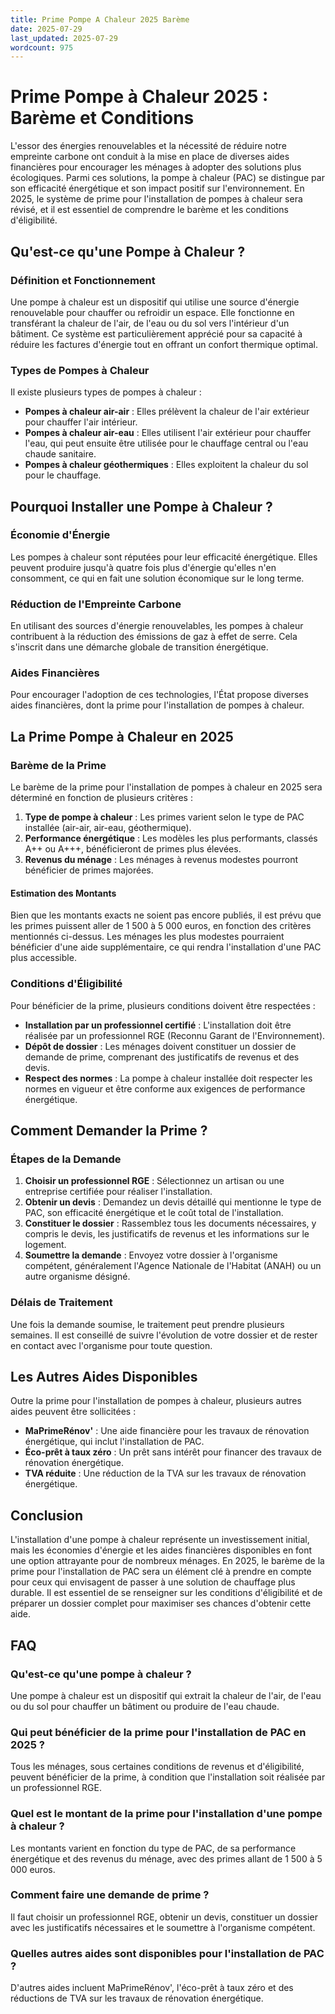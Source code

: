 ```yaml
---
title: Prime Pompe A Chaleur 2025 Barème
date: 2025-07-29
last_updated: 2025-07-29
wordcount: 975
---
```


# Prime Pompe à Chaleur 2025 : Barème et Conditions

L'essor des énergies renouvelables et la nécessité de réduire notre empreinte carbone ont conduit à la mise en place de diverses aides financières pour encourager les ménages à adopter des solutions plus écologiques. Parmi ces solutions, la pompe à chaleur (PAC) se distingue par son efficacité énergétique et son impact positif sur l'environnement. En 2025, le système de prime pour l'installation de pompes à chaleur sera révisé, et il est essentiel de comprendre le barème et les conditions d'éligibilité.

## Qu'est-ce qu'une Pompe à Chaleur ?

### Définition et Fonctionnement

Une pompe à chaleur est un dispositif qui utilise une source d'énergie renouvelable pour chauffer ou refroidir un espace. Elle fonctionne en transférant la chaleur de l'air, de l'eau ou du sol vers l'intérieur d'un bâtiment. Ce système est particulièrement apprécié pour sa capacité à réduire les factures d'énergie tout en offrant un confort thermique optimal.

### Types de Pompes à Chaleur

Il existe plusieurs types de pompes à chaleur :

- **Pompes à chaleur air-air** : Elles prélèvent la chaleur de l'air extérieur pour chauffer l'air intérieur.
- **Pompes à chaleur air-eau** : Elles utilisent l'air extérieur pour chauffer l'eau, qui peut ensuite être utilisée pour le chauffage central ou l'eau chaude sanitaire.
- **Pompes à chaleur géothermiques** : Elles exploitent la chaleur du sol pour le chauffage.

## Pourquoi Installer une Pompe à Chaleur ?

### Économie d'Énergie

Les pompes à chaleur sont réputées pour leur efficacité énergétique. Elles peuvent produire jusqu'à quatre fois plus d'énergie qu'elles n'en consomment, ce qui en fait une solution économique sur le long terme.

### Réduction de l'Empreinte Carbone

En utilisant des sources d'énergie renouvelables, les pompes à chaleur contribuent à la réduction des émissions de gaz à effet de serre. Cela s'inscrit dans une démarche globale de transition énergétique.

### Aides Financières

Pour encourager l'adoption de ces technologies, l'État propose diverses aides financières, dont la prime pour l'installation de pompes à chaleur.

## La Prime Pompe à Chaleur en 2025

### Barème de la Prime

Le barème de la prime pour l'installation de pompes à chaleur en 2025 sera déterminé en fonction de plusieurs critères :

1. **Type de pompe à chaleur** : Les primes varient selon le type de PAC installée (air-air, air-eau, géothermique).
2. **Performance énergétique** : Les modèles les plus performants, classés A++ ou A+++, bénéficieront de primes plus élevées.
3. **Revenus du ménage** : Les ménages à revenus modestes pourront bénéficier de primes majorées.

#### Estimation des Montants

Bien que les montants exacts ne soient pas encore publiés, il est prévu que les primes puissent aller de 1 500 à 5 000 euros, en fonction des critères mentionnés ci-dessus. Les ménages les plus modestes pourraient bénéficier d'une aide supplémentaire, ce qui rendra l'installation d'une PAC plus accessible.

### Conditions d'Éligibilité

Pour bénéficier de la prime, plusieurs conditions doivent être respectées :

- **Installation par un professionnel certifié** : L'installation doit être réalisée par un professionnel RGE (Reconnu Garant de l'Environnement).
- **Dépôt de dossier** : Les ménages doivent constituer un dossier de demande de prime, comprenant des justificatifs de revenus et des devis.
- **Respect des normes** : La pompe à chaleur installée doit respecter les normes en vigueur et être conforme aux exigences de performance énergétique.

## Comment Demander la Prime ?

### Étapes de la Demande

1. **Choisir un professionnel RGE** : Sélectionnez un artisan ou une entreprise certifiée pour réaliser l'installation.
2. **Obtenir un devis** : Demandez un devis détaillé qui mentionne le type de PAC, son efficacité énergétique et le coût total de l'installation.
3. **Constituer le dossier** : Rassemblez tous les documents nécessaires, y compris le devis, les justificatifs de revenus et les informations sur le logement.
4. **Soumettre la demande** : Envoyez votre dossier à l'organisme compétent, généralement l'Agence Nationale de l'Habitat (ANAH) ou un autre organisme désigné.

### Délais de Traitement

Une fois la demande soumise, le traitement peut prendre plusieurs semaines. Il est conseillé de suivre l'évolution de votre dossier et de rester en contact avec l'organisme pour toute question.

## Les Autres Aides Disponibles

Outre la prime pour l'installation de pompes à chaleur, plusieurs autres aides peuvent être sollicitées :

- **MaPrimeRénov'** : Une aide financière pour les travaux de rénovation énergétique, qui inclut l'installation de PAC.
- **Éco-prêt à taux zéro** : Un prêt sans intérêt pour financer des travaux de rénovation énergétique.
- **TVA réduite** : Une réduction de la TVA sur les travaux de rénovation énergétique.

## Conclusion

L'installation d'une pompe à chaleur représente un investissement initial, mais les économies d'énergie et les aides financières disponibles en font une option attrayante pour de nombreux ménages. En 2025, le barème de la prime pour l'installation de PAC sera un élément clé à prendre en compte pour ceux qui envisagent de passer à une solution de chauffage plus durable. Il est essentiel de se renseigner sur les conditions d'éligibilité et de préparer un dossier complet pour maximiser ses chances d'obtenir cette aide.

## FAQ

### Qu'est-ce qu'une pompe à chaleur ?

Une pompe à chaleur est un dispositif qui extrait la chaleur de l'air, de l'eau ou du sol pour chauffer un bâtiment ou produire de l'eau chaude.

### Qui peut bénéficier de la prime pour l'installation de PAC en 2025 ?

Tous les ménages, sous certaines conditions de revenus et d'éligibilité, peuvent bénéficier de la prime, à condition que l'installation soit réalisée par un professionnel RGE.

### Quel est le montant de la prime pour l'installation d'une pompe à chaleur ?

Les montants varient en fonction du type de PAC, de sa performance énergétique et des revenus du ménage, avec des primes allant de 1 500 à 5 000 euros.

### Comment faire une demande de prime ?

Il faut choisir un professionnel RGE, obtenir un devis, constituer un dossier avec les justificatifs nécessaires et le soumettre à l'organisme compétent.

### Quelles autres aides sont disponibles pour l'installation de PAC ?

D'autres aides incluent MaPrimeRénov', l'éco-prêt à taux zéro et des réductions de TVA sur les travaux de rénovation énergétique.